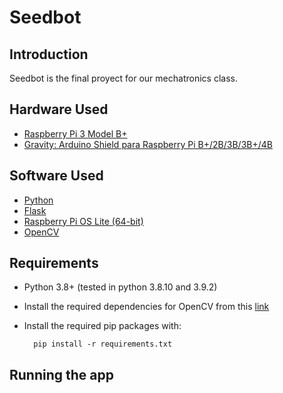 # Seedbot

## Introduction
Seedbot is the final proyect for our mechatronics class.


## Hardware Used
- [Raspberry Pi 3 Model B+](https://www.raspberrypi.com/products/raspberry-pi-3-model-b-plus/)
- [Gravity: Arduino Shield para Raspberry Pi B+/2B/3B/3B+/4B](https://www.dfrobot.com/product-1211.html)


## Software Used
- [Python](https://www.python.org/)
- [Flask](https://flask.palletsprojects.com/en/2.0.x/)
- [Raspberry Pi OS Lite (64-bit)](https://www.raspberrypi.com/software/operating-systems/#raspberry-pi-os-64-bit)
- [OpenCV](https://www.piwheels.org/project/opencv-python/)

## Requirements
- Python 3.8+ (tested in python 3.8.10 and 3.9.2)
- Install the required dependencies for OpenCV from this [link](https://www.piwheels.org/project/opencv-python/)
- Install the required pip packages with:
  
        pip install -r requirements.txt

## Running the app
